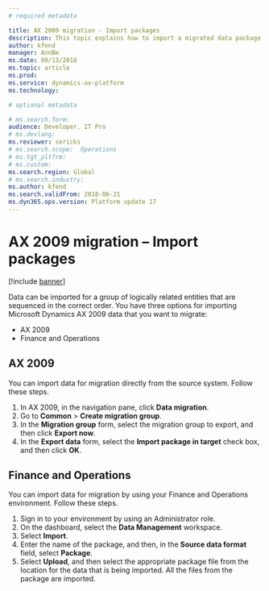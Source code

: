 ```yaml
---
# required metadata

title: AX 2009 migration - Import packages
description: This topic explains how to import a migrated data package from Microsoft Dynamics AX 2009 into Finance and Operations.
author: kfend
manager: AnnBe
ms.date: 09/13/2018
ms.topic: article
ms.prod: 
ms.service: dynamics-ax-platform
ms.technology: 

# optional metadata

# ms.search.form:  
audience: Developer, IT Pro
# ms.devlang: 
ms.reviewer: sericks
# ms.search.scope:  Operations
# ms.tgt_pltfrm: 
# ms.custom: 
ms.search.region: Global
# ms.search.industry:
ms.author: kfend
ms.search.validFrom: 2018-06-21
ms.dyn365.ops.version: Platform update 17
---
```


# AX 2009 migration – Import packages

[!include [banner](../includes/banner.md)]

Data can be imported for a group of logically related entities that are sequenced in the correct order. You have three options for importing Microsoft Dynamics AX 2009 data that you want to migrate:

- AX 2009
- Finance and Operations

## AX 2009
You can import data for migration directly from the source system. Follow these steps.

1. In AX 2009, in the navigation pane, click **Data migration**.
2. Go to **Common** \> **Create migration group**.
3. In the **Migration group** form, select the migration group to export, and then click **Export now**.
4. In the **Export data** form, select the **Import package in target** check box, and then click **OK**.

## Finance and Operations
You can import data for migration by using your Finance and Operations environment. Follow these steps.

1. Sign in to your environment by using an Administrator role.
2. On the dashboard, select the **Data Management** workspace.
3. Select **Import**.
4. Enter the name of the package, and then, in the **Source data format** field, select **Package**.
5. Select **Upload**, and then select the appropriate package file from the location for the data that is being imported. All the files from the package are imported.

